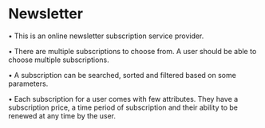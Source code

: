 # Newsletter

• This is an online newsletter subscription service
provider.

• There are multiple subscriptions to choose from. A user should be able
to choose multiple subscriptions.

• A subscription can be searched, sorted and filtered based on some
parameters.

• Each subscription for a user comes with few attributes. They have a
subscription price, a time period of subscription and their ability to be
renewed at any time by the user.
